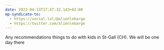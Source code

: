 ```yaml
---
date: 2023-04-13T17:47:32.143+02:00
mp-syndicate-to:
  - https://social.lol/@alienlebarge
  - https://twitter.com/alienlebarge
---
```

Any recommendations things to do with kids in St-Gall (CH). We will be one day there
